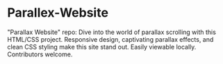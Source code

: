 # Parallex-Website
 "Parallax Website" repo: Dive into the world of parallax scrolling with this HTML/CSS project. Responsive design, captivating parallax effects, and clean CSS styling make this site stand out. Easily viewable locally. Contributors welcome.
